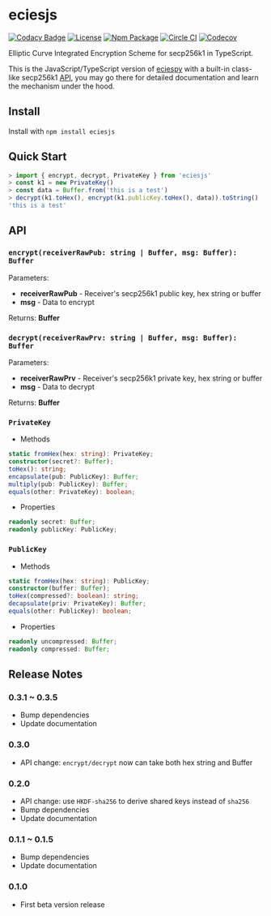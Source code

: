 # eciesjs

[![Codacy Badge](https://api.codacy.com/project/badge/Grade/47784cde956642b1b9e8e33cb8551674)](https://app.codacy.com/app/ecies/js)
[![License](https://img.shields.io/github/license/ecies/js.svg)](https://github.com/ecies/js)
[![Npm Package](https://img.shields.io/npm/v/eciesjs.svg)](https://www.npmjs.com/package/eciesjs)
[![Circle CI](https://img.shields.io/circleci/project/ecies/js/master.svg)](https://circleci.com/gh/ecies/js)
[![Codecov](https://img.shields.io/codecov/c/github/ecies/js.svg)](https://codecov.io/gh/ecies/js)

Elliptic Curve Integrated Encryption Scheme for secp256k1 in TypeScript.

This is the JavaScript/TypeScript version of [eciespy](https://github.com/ecies/py) with a built-in class-like secp256k1 [API](#privatekey), you may go there for detailed documentation and learn the mechanism under the hood.

## Install

Install with `npm install eciesjs`

## Quick Start

```typescript
> import { encrypt, decrypt, PrivateKey } from 'eciesjs'
> const k1 = new PrivateKey()
> const data = Buffer.from('this is a test')
> decrypt(k1.toHex(), encrypt(k1.publicKey.toHex(), data)).toString()
'this is a test'
```

## API

### `encrypt(receiverRawPub: string | Buffer, msg: Buffer): Buffer`

Parameters:

-   **receiverRawPub** - Receiver's secp256k1 public key, hex string or buffer
-   **msg** - Data to encrypt

Returns:  **Buffer**

### `decrypt(receiverRawPrv: string | Buffer, msg: Buffer): Buffer`

Parameters:

-   **receiverRawPrv** - Receiver's secp256k1 private key, hex string or buffer
-   **msg** - Data to decrypt

Returns:  **Buffer**

### `PrivateKey`

-   Methods

```typescript
static fromHex(hex: string): PrivateKey;
constructor(secret?: Buffer);
toHex(): string;
encapsulate(pub: PublicKey): Buffer;
multiply(pub: PublicKey): Buffer;
equals(other: PrivateKey): boolean;
```

-   Properties

```typescript
readonly secret: Buffer;
readonly publicKey: PublicKey;
```

### `PublicKey`

-   Methods

```typescript
static fromHex(hex: string): PublicKey;
constructor(buffer: Buffer);
toHex(compressed?: boolean): string;
decapsulate(priv: PrivateKey): Buffer;
equals(other: PublicKey): boolean;
```

-   Properties

```typescript
readonly uncompressed: Buffer;
readonly compressed: Buffer;
```

## Release Notes

### 0.3.1 ~ 0.3.5

-   Bump dependencies
-   Update documentation

### 0.3.0

-   API change: `encrypt/decrypt` now can take both hex string and Buffer

### 0.2.0

-   API change: use `HKDF-sha256` to derive shared keys instead of `sha256`
-   Bump dependencies
-   Update documentation

### 0.1.1 ~ 0.1.5

-   Bump dependencies
-   Update documentation

### 0.1.0

-   First beta version release
